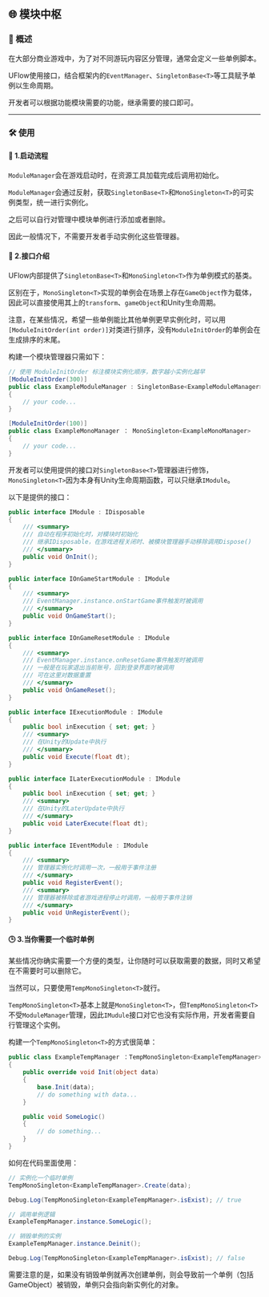 ## 🌐 模块中枢

### 📖 概述

在大部分商业游戏中，为了对不同游玩内容区分管理，通常会定义一些单例脚本。

UFlow使用接口，结合框架内的`EventManager`、`SingletonBase<T>`等工具赋予单例以生命周期。

开发者可以根据功能模块需要的功能，继承需要的接口即可。

---

### 🛠️ 使用

#### 🚀 1.**启动流程**

`ModuleManager`会在游戏启动时，在资源工具加载完成后调用初始化。

`ModuleManager`会通过反射，获取`SingletonBase<T>`和`MonoSingleton<T>`的可实例类型，统一进行实例化。

之后可以自行对管理中模块单例进行添加或者删除。

因此一般情况下，不需要开发者手动实例化这些管理器。

#### 📜 2.**接口介绍**

UFlow内部提供了`SingletonBase<T>`和`MonoSingleton<T>`作为单例模式的基类。

区别在于，`MonoSingleton<T>`实现的单例会在场景上存在`GameObject`作为载体，因此可以直接使用其上的`transform`、`gameObject`和Unity生命周期。

注意，在某些情况，希望一些单例能比其他单例更早实例化时，可以用`[ModuleInitOrder(int order)]`对类进行排序，没有`ModuleInitOrder`的单例会在生成排序的末尾。

构建一个模块管理器只需如下：

```csharp
// 使用 ModuleInitOrder 标注模块实例化顺序，数字越小实例化越早
[ModuleInitOrder(300)]
public class ExampleModuleManager : SingletonBase<ExampleModuleManager>
{
    // your code...
}

[ModuleInitOrder(100)]
public class ExampleMonoManager ： MonoSingleton<ExampleMonoManager>
{
    // your code...
}
```

开发者可以使用提供的接口对`SingletonBase<T>`管理器进行修饰，`MonoSingleton<T>`因为本身有Unity生命周期函数，可以只继承`IModule`。

以下是提供的接口：

```csharp
public interface IModule : IDisposable
{
    /// <summary>
    /// 自动在程序初始化时，对模块时初始化
    /// 继承IDisposable，在游戏进程关闭时、被模块管理器手动移除调用Dispose()
    /// </summary>
    public void OnInit();
}

public interface IOnGameStartModule : IModule
{
    /// <summary>
    /// EventManager.instance.onStartGame事件触发时被调用
    /// </summary>
    public void OnGameStart();
}

public interface IOnGameResetModule : IModule
{
    /// <summary>
    /// EventManager.instance.onResetGame事件触发时被调用
    /// 一般是在玩家退出当前账号，回到登录界面时被调用
    /// 可在这里对数据重置
    /// </summary>
    public void OnGameReset();
}

public interface IExecutionModule : IModule
{
    public bool inExecution { set; get; }
    /// <summary>
    /// 在Unity的Update中执行
    /// </summary>
    public void Execute(float dt);
}

public interface ILaterExecutionModule : IModule
{
    public bool inExecution { set; get; }
    /// <summary>
    /// 在Unity的LaterUpdate中执行
    /// </summary>
    public void LaterExecute(float dt);
}

public interface IEventModule : IModule
{
    /// <summary>
    /// 管理器实例化时调用一次，一般用于事件注册
    /// </summary>
    public void RegisterEvent();
    /// <summary>
    /// 管理器被移除或者游戏进程停止时调用，一般用于事件注销
    /// </summary>
    public void UnRegisterEvent();
}
```

#### 🕒 3.**当你需要一个临时单例**

某些情况你确实需要一个方便的类型，让你随时可以获取需要的数据，同时又希望在不需要时可以删除它。

当然可以，只要使用`TempMonoSingleton<T>`就行。

`TempMonoSingleton<T>`基本上就是`MonoSingleton<T>`，但`TempMonoSingleton<T>`不受`ModuleManager`管理，因此`IMudule`接口对它也没有实际作用，开发者需要自行管理这个实例。

构建一个`TempMonoSingleton<T>`的方式很简单：

```csharp
public class ExampleTempManager ：TempMonoSingleton<ExampleTempManager>
{
    public override void Init(object data)
    {
        base.Init(data);
        // do something with data...
    }

    public void SomeLogic()
    {
        // do something...
    }
}
```

如何在代码里面使用：

```csharp
// 实例化一个临时单例
TempMonoSingleton<ExampleTempManager>.Create(data);

Debug.Log(TempMonoSingleton<ExampleTempManager>.isExist); // true

// 调用单例逻辑
ExampleTempManager.instance.SomeLogic();

// 销毁单例的实例
ExampleTempManager.instance.Deinit();

Debug.Log(TempMonoSingleton<ExampleTempManager>.isExist); // false
```

需要注意的是，如果没有销毁单例就再次创建单例，则会导致前一个单例（包括GameObject）被销毁，单例只会指向新实例化的对象。